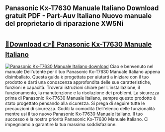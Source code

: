 ## Panasonic Kx-T7630 Manuale Italiano Download gratuit PDF - Part-Auv Italiano Nuovo manuale del proprietario di riparazione XW5Ni

# <h2><a href="http://dfdf59.blite.top/?on=Panasonic+Kx-T7630+Manuale+Italiano">🔗Download 👉🔴 Panasonic Kx-T7630 Manuale Italiano</a></h2>

[![Panasonic Kx-T7630 Manuale Italiano download](https://i.imgur.com/lujVjoI.png)](http://dfdf59.blite.top/?on=Panasonic+Kx-T7630+Manuale+Italiano)
Ciao e benvenuto nel manuale Dell'utente per il tuo Panasonic Kx-T7630 Manuale Italiano appena disimballato. Questa guida è progettata per aiutarti a iniziare con il tuo prodotto e darti una conoscenza approfondita delle sue caratteristiche, funzioni e capacità. Troverai istruzioni chiare per L'installazione, il funzionamento, la manutenzione e la risoluzione dei problemi. La sicurezza prima di Panasonic Kx-T7630 Manuale Italiano, sempre questo prodotto è stato progettato pensando alla sicurezza. Si prega di seguire tutte le precauzioni di sicurezza. Goditi la comodità Dell'elenco delle funzionalità mentre usi il tuo nuovo Panasonic Kx-T7630 Manuale Italiano. Il tuo successo è la nostra priorità Panasonic Kx-T7630 Manuale Italiano. Ci impegniamo a garantire la tua massima soddisfazione.
